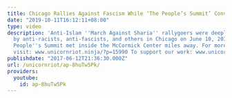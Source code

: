 ```yaml
---
title: Chicago Rallies Against Fascism While ‘The People’s Summit’ Convenes
date: "2019-10-11T16:12:11+08:00"
type: video
description: 'Anti-Islam ''March Against Sharia'' rallygoers were deeply outnumbered
  by anti-racists, anti-fascists, and others in Chicago on June 10, 2017 while The
  People''s Summit met inside the McCormick Center miles away. For more information,
  visit: www.unicornriot.ninja/?p=15990 To support our work: www.unicornriot.ninja/?page_id=211'
publishdate: "2017-06-12T21:36:30.000Z"
url: /unicornriot/ap-8huTw5Pk/
providers:
  youtube:
    id: ap-8huTw5Pk
---
```

